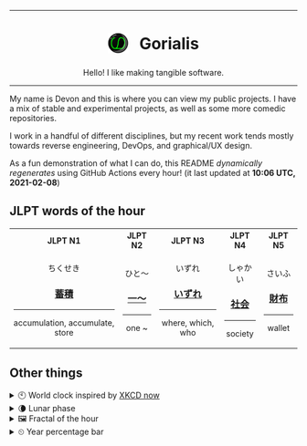 ***

<h1 align="center">
<sub>
    <img src="readme/resources/avatar.png" height="36">
</sub>
&nbsp;
Gorialis
</h1>
<p align="center">
Hello! I like making tangible software.
</p>

***

My name is Devon and this is where you can view my public projects. I have a mix of stable and experimental projects, as well as some more comedic repositories.

I work in a handful of different disciplines, but my recent work tends mostly towards reverse engineering, DevOps, and graphical/UX design.

As a fun demonstration of what I can do, this README *dynamically regenerates* using GitHub Actions every hour! (it last updated at **10:06 UTC, 2021-02-08**)

<h2>JLPT words of the hour</h2>
<table>
    <tr>
        <th>JLPT N1</th>
        <th>JLPT N2</th>
        <th>JLPT N3</th>
        <th>JLPT N4</th>
        <th>JLPT N5</th>
    </tr>
    <tr>
        <td>
            <p align="center">ちくせき</p>
            <h3 align="center"><b><a href="https://jisho.org/search/%E8%93%84%E7%A9%8D">蓄積</a></b></h3>
            <hr>
            <p align="center">accumulation,<wbr> accumulate,<wbr> store</p>
        </td>
        <td>
            <p align="center">ひと～</p>
            <h3 align="center"><b><a href="https://jisho.org/search/%E4%B8%80%EF%BD%9E">一～</a></b></h3>
            <hr>
            <p align="center">one ~</p>
        </td>
        <td>
            <p align="center">いずれ</p>
            <h3 align="center"><b><a href="https://jisho.org/search/%E3%81%84%E3%81%9A%E3%82%8C">いずれ</a></b></h3>
            <hr>
            <p align="center">where,<wbr> which,<wbr> who</p>
        </td>
        <td>
            <p align="center">しゃかい</p>
            <h3 align="center"><b><a href="https://jisho.org/search/%E7%A4%BE%E4%BC%9A">社会</a></b></h3>
            <hr>
            <p align="center">society</p>
        </td>
        <td>
            <p align="center">さいふ</p>
            <h3 align="center"><b><a href="https://jisho.org/search/%E8%B2%A1%E5%B8%83">財布</a></b></h3>
            <hr>
            <p align="center">wallet</p>
        </td>
    </tr>
</table>

<h2>Other things</h2>
<details>
<summary>🕙  World clock inspired by <a href="https://xkcd.com/now">XKCD now</a></summary>

> <img src="generated/now.png" width="512">

</details>
<details>
<summary>🌘 Lunar phase</summary>

The moon is approximately 90.81% through its phase (Waning Crescent).

</details>
<details>
<summary>&#x1f5bc; Fractal of the hour</summary>

> <img src="generated/fractal.png" width="512">

</details>
<details>
<summary>&#x23f2; Year percentage bar</summary>
<pre><code>2021 [██▁▁▁▁▁▁▁▁▁▁▁▁▁▁▁▁▁▁] 10.53%</code></pre>
</details>
